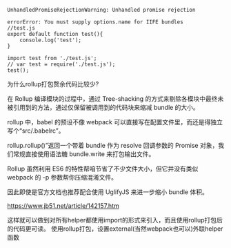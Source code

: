 
```
UnhandledPromiseRejectionWarning: Unhandled promise rejection

errorError: You must supply options.name for IIFE bundles 
//test.js
export default function test(){
    console.log('test');
}

import test from './test.js';
// var test = require('./test.js');
test();
```

为什么rollup打包赘余代码比较少?

在 Rollup 编译模块的过程中，通过 Tree-shacking 的方式来剔除各模块中最终未被引用到的方法，通过仅保留被调用到的代码块来缩减 bundle 的大小。

rollup 中，babel 的预设不像 webpack 可以直接写在配置文件里，而还是得独立写个“src/.babelrc”。

rollup.rollup()”返回一个带着 bundle 作为 resolve 回调参数的 Promise 对象，我们常规直接使用语法糖 bundle.write 来打包输出文件。

Rollup 虽然利用 ES6 的特性帮咱节省了不少文件大小，但它并没有类似 webpack 的 -p 参数帮你压缩混淆文件。

因此即使是官方文档也推荐配合使用 UglifyJS 来进一步缩小 bundle 体积。

https://www.jb51.net/article/142157.htm

这样就可以做到对所有helper都使用import的形式来引入，而且使用rollup打包后的代码更可读。
使用rollup打包，设置external(当然webpack也可以)外联helper函数